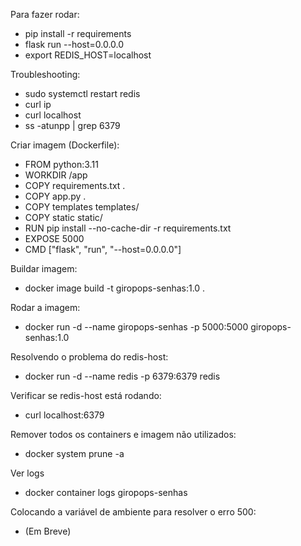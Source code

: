 Para fazer rodar:
- pip install -r requirements 
- flask run --host=0.0.0.0
- export REDIS_HOST=localhost

Troubleshooting:
- sudo systemctl restart redis
- curl ip
- curl localhost
- ss -atunpp | grep 6379

Criar imagem (Dockerfile):
- FROM python:3.11
- WORKDIR /app
- COPY requirements.txt .
- COPY app.py .
- COPY templates templates/
- COPY static static/
- RUN pip install --no-cache-dir -r requirements.txt
- EXPOSE 5000
- CMD ["flask", "run", "--host=0.0.0.0"]

Buildar imagem:
- docker image build -t giropops-senhas:1.0 .

Rodar a imagem:
- docker run -d --name giropops-senhas -p 5000:5000 giropops-senhas:1.0

Resolvendo o problema do redis-host:
- docker run -d --name redis -p 6379:6379 redis

Verificar se redis-host está rodando:
- curl localhost:6379

Remover todos os containers e imagem não utilizados:
- docker system prune -a

Ver logs
- docker container logs giropops-senhas

Colocando a variável de ambiente para resolver o erro 500:
- (Em Breve)
